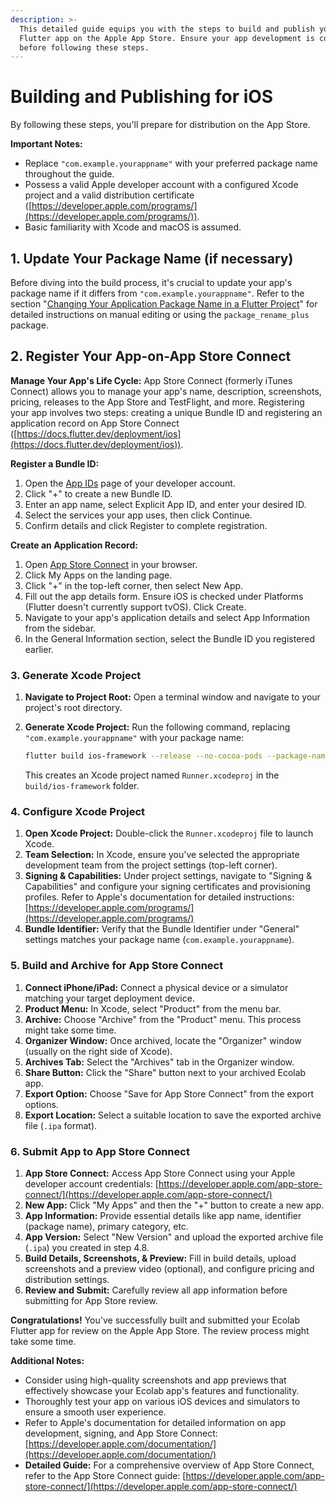 ```yaml
---
description: >-
  This detailed guide equips you with the steps to build and publish your Ecolab
  Flutter app on the Apple App Store. Ensure your app development is complete
  before following these steps.
---
```


# Building and Publishing for iOS

By following these steps, you'll prepare for distribution on the App Store.

**Important Notes:**

* Replace `"com.example.yourappname"` with your preferred package name throughout the guide.
* Possess a valid Apple developer account with a configured Xcode project and a valid distribution certificate ([https://developer.apple.com/programs/](https://developer.apple.com/programs/)).
* Basic familiarity with Xcode and macOS is assumed.

## 1. Update Your Package Name (if necessary)

Before diving into the build process, it's crucial to update your app's package name if it differs from `"com.example.yourappname"`. Refer to the section "[Changing Your Application Package Name in a Flutter Project](../project-setup/flutter-setup/changing-application-package-name.md)" for detailed instructions on manual editing or using the `package_rename_plus` package.

## 2. Register Your App-on-App Store Connect

**Manage Your App's Life Cycle:** App Store Connect (formerly iTunes Connect) allows you to manage your app's name, description, screenshots, pricing, releases to the App Store and TestFlight, and more. Registering your app involves two steps: creating a unique Bundle ID and registering an application record on App Store Connect ([https://docs.flutter.dev/deployment/ios](https://docs.flutter.dev/deployment/ios)).

**Register a Bundle ID:**

1. Open the [App IDs](https://developer.apple.com/account/ios/identifier/bundle) page of your developer account.
2. Click "+" to create a new Bundle ID.
3. Enter an app name, select Explicit App ID, and enter your desired ID.
4. Select the services your app uses, then click Continue.
5. Confirm details and click Register to complete registration.

**Create an Application Record:**

1. Open [App Store Connect](https://appstoreconnect.apple.com/) in your browser.
2. Click My Apps on the landing page.
3. Click "+" in the top-left corner, then select New App.
4. Fill out the app details form. Ensure iOS is checked under Platforms (Flutter doesn't currently support tvOS). Click Create.
5. Navigate to your app's application details and select App Information from the sidebar.
6. In the General Information section, select the Bundle ID you registered earlier.

### 3. Generate Xcode Project

1. **Navigate to Project Root:** Open a terminal window and navigate to your project's root directory.
2.  **Generate Xcode Project:** Run the following command, replacing `"com.example.yourappname"` with your package name:

    ```bash
    flutter build ios-framework --release --no-cocoa-pods --package-name="com.example.yourappname"
    ```



    This creates an Xcode project named `Runner.xcodeproj` in the `build/ios-framework` folder.

### 4. Configure Xcode Project

1. **Open Xcode Project:** Double-click the `Runner.xcodeproj` file to launch Xcode.
2. **Team Selection:** In Xcode, ensure you've selected the appropriate development team from the project settings (top-left corner).
3. **Signing & Capabilities:** Under project settings, navigate to "Signing & Capabilities" and configure your signing certificates and provisioning profiles. Refer to Apple's documentation for detailed instructions: [https://developer.apple.com/programs/](https://developer.apple.com/programs/)
4. **Bundle Identifier:** Verify that the Bundle Identifier under "General" settings matches your package name (`com.example.yourappname`).

### 5. Build and Archive for App Store Connect

1. **Connect iPhone/iPad:** Connect a physical device or a simulator matching your target deployment device.
2. **Product Menu:** In Xcode, select "Product" from the menu bar.
3. **Archive:** Choose "Archive" from the "Product" menu. This process might take some time.
4. **Organizer Window:** Once archived, locate the "Organizer" window (usually on the right side of Xcode).
5. **Archives Tab:** Select the "Archives" tab in the Organizer window.
6. **Share Button:** Click the "Share" button next to your archived Ecolab app.
7. **Export Option:** Choose "Save for App Store Connect" from the export options.
8. **Export Location:** Select a suitable location to save the exported archive file (`.ipa` format).

### 6. Submit App to App Store Connect

1. **App Store Connect:** Access App Store Connect using your Apple developer account credentials: [https://developer.apple.com/app-store-connect/](https://developer.apple.com/app-store-connect/)
2. **New App:** Click "My Apps" and then the "+" button to create a new app.
3. **App Information:** Provide essential details like app name, identifier (package name), primary category, etc.
4. **App Version:** Select "New Version" and upload the exported archive file (`.ipa`) you created in step 4.8.
5. **Build Details, Screenshots, & Preview:** Fill in build details, upload screenshots and a preview video (optional), and configure pricing and distribution settings.
6. **Review and Submit:** Carefully review all app information before submitting for App Store review.

**Congratulations!** You've successfully built and submitted your Ecolab Flutter app for review on the Apple App Store. The review process might take some time.

**Additional Notes:**

* Consider using high-quality screenshots and app previews that effectively showcase your Ecolab app's features and functionality.
* Thoroughly test your app on various iOS devices and simulators to ensure a smooth user experience.
* Refer to Apple's documentation for detailed information on app development, signing, and App Store Connect: [https://developer.apple.com/documentation/](https://developer.apple.com/documentation/)
* **Detailed Guide:** For a comprehensive overview of App Store Connect, refer to the App Store Connect guide: [https://developer.apple.com/app-store-connect/](https://developer.apple.com/app-store-connect/)
